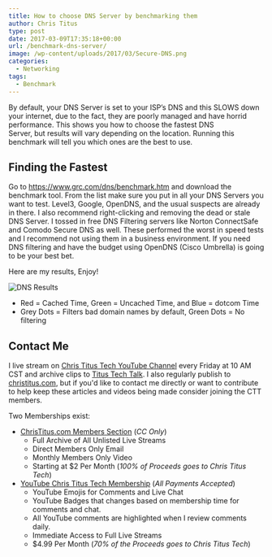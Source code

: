 ```yaml
---
title: How to choose DNS Server by benchmarking them
author: Chris Titus
type: post
date: 2017-03-09T17:35:18+00:00
url: /benchmark-dns-server/
image: /wp-content/uploads/2017/03/Secure-DNS.png
categories:
  - Networking
tags:
  - Benchmark
---
```

By default, your DNS Server is set to your ISP&#8217;s DNS and this SLOWS down your internet, due to the fact, they are poorly managed and have horrid performance. This shows you how to choose the fastest DNS Server, but results will vary depending on the location. Running this benchmark will tell you which ones are the best to use.<!--more-->

## **Finding the Fastest**

Go to https://www.grc.com/dns/benchmark.htm and download the benchmark tool. From the list make sure you put in all your DNS Servers you want to test. Level3, Google, OpenDNS, and the usual suspects are already in there. I also recommend right-clicking and removing the dead or stale DNS Server. I tossed in free DNS Filtering servers like Norton ConnectSafe and Comodo Secure DNS as well. These performed the worst in speed tests and I recommend not using them in a business environment. If you need DNS filtering and have the budget using OpenDNS (Cisco Umbrella) is going to be your best bet.

Here are my results, Enjoy!

![DNS Results](/wp-content/uploads/2017/03/dnsresults.png)  
  * Red = Cached Time, Green = Uncached Time, and Blue = dotcom Time
  * Grey Dots = Filters bad domain names by default, Green Dots = No filtering

## Contact Me

I live stream on [Chris Titus Tech YouTube Channel][1] every Friday at 10 AM CST and archive clips to [Titus Tech Talk][2]. I also regularly publish to [christitus.com][3], but if you'd like to contact me directly or want to contribute to help keep these articles and videos being made consider joining the CTT members. 

Two Memberships exist:
- [ChrisTitus.com Members Section][4] (_CC Only_)
  - Full Archive of All Unlisted Live Streams
  - Direct Members Only Email
  - Monthly Members Only Video
  - Starting at $2 Per Month (_100% of Proceeds goes to Chris Titus Tech_)
- [YouTube Chris Titus Tech Membership][5] (_All Payments Accepted_)
  - YouTube Emojis for Comments and Live Chat
  - YouTube Badges that changes based on membership time for comments and chat.
  - All YouTube comments are highlighted when I review comments daily. 
  - Immediate Access to Full Live Streams
  - $4.99 Per Month (_70% of the Proceeds goes to Chris Titus Tech_)

 [1]: https://www.youtube.com/c/ChrisTitusTech
 [2]: https://www.youtube.com/c/ChrisTitusTechStreams
 [3]: https://christitus.com/
 [4]: https://portal.christitus.com
 [5]: https://links.christitus.com/join
